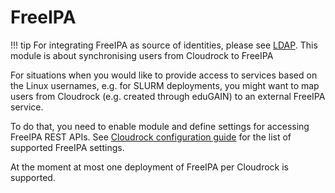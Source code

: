 # FreeIPA

!!! tip
    For integrating FreeIPA as source of identities, please see [LDAP](LDAP.md).
    This module is about synchronising users from Cloudrock to FreeIPA

For situations when you would like to provide access to services based on the Linux usernames, e.g. for SLURM
deployments, you might want to map users from Cloudrock (e.g. created through eduGAIN) to an external FreeIPA service.

To do that, you need to enable module and define settings for accessing FreeIPA REST APIs. See
[Cloudrock configuration guide](../metal-configuration/configuration-guide.md) for the list of supported FreeIPA
settings.

At the moment at most one deployment of FreeIPA per Cloudrock is supported.
